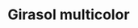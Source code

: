 ---
title: Girasol multicolor
date: 
draft: false

# descripcion
description : Dije de plata 925 y nácar

materials: Plata 925

color: Plateado y nácar multicolor

dimensions: 1,5cm diámetro

code: 02-25-0629

type: "Dijes"

categories: []

price: $5.880,00

price_eftvo: $5.000,00

# Images
# first image will be shown in the product page
images:
  # - image: "images/path_to_image"
  # La ubicacion de las imagenes es imagenes/Dijes/Dijes.Nácar/02-25-0629-girasol-multicolor
  - image: "./images/dijes/nácar/02-25-0629.JPG"
---